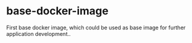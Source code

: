# base-docker-image
First  base docker image, which could be used as base image for further application development.. 
